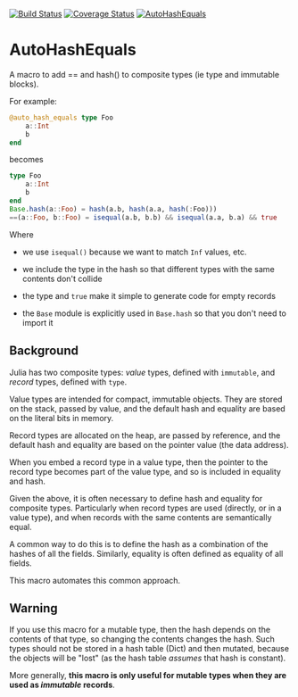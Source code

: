 [![Build
Status](https://travis-ci.org/andrewcooke/AutoHashEquals.jl.png)](https://travis-ci.org/andrewcooke/AutoHashEquals.jl)
[![Coverage Status](https://coveralls.io/repos/andrewcooke/AutoHashEquals.jl/badge.svg)](https://coveralls.io/r/andrewcooke/AutoHashEquals.jl)
[![AutoHashEquals](http://pkg.julialang.org/badges/AutoHashEquals_release.svg)](http://pkg.julialang.org/?pkg=AutoHashEquals&ver=release)

# AutoHashEquals

A macro to add == and hash() to composite types (ie type and immutable
blocks).

For example:

```julia
@auto_hash_equals type Foo
    a::Int
    b
end
```

becomes

```julia
type Foo
    a::Int
    b
end
Base.hash(a::Foo) = hash(a.b, hash(a.a, hash(:Foo)))
==(a::Foo, b::Foo) = isequal(a.b, b.b) && isequal(a.a, b.a) && true
```

Where

* we use `isequal()` because we want to match `Inf` values, etc.

* we include the type in the hash so that different types with the same
  contents don't collide

* the type and `true` make it simple to generate code for empty records

* the `Base` module is explicitly used in `Base.hash` so that you don't
  need to import it

## Background

Julia has two composite types: *value* types, defined with `immutable`, and
*record* types, defined with `type`.

Value types are intended for compact, immutable objects.  They are stored on
the stack, passed by value, and the default hash and equality are based on the
literal bits in memory.

Record types are allocated on the heap, are passed by reference, and the
default hash and equality are based on the pointer value (the data address).

When you embed a record type in a value type, then the pointer to the record
type becomes part of the value type, and so is included in equality and hash.

Given the above, it is often necessary to define hash and equality for
composite types.  Particularly when record types are used (directly, or in a
value type), and when records with the same contents are semantically equal.

A common way to do this is to define the hash as a combination of the hashes
of all the fields.  Similarly, equality is often defined as equality of all
fields.

This macro automates this common approach.

## Warning

If you use this macro for a mutable type, then the hash depends on the
contents of that type, so changing the contents changes the hash.  Such types
should not be stored in a hash table (Dict) and then mutated, because the 
objects will be "lost" (as the hash table *assumes* that hash is constant).

More generally, **this macro is only useful for mutable types when they are
used as *immutable* records**.
